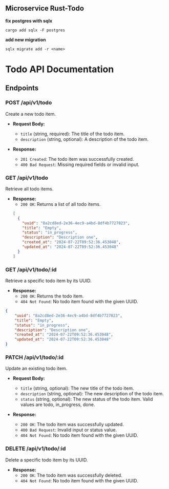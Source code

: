 ## Microservice Rust-Todo


**fix postgres with sqlx**
```
cargo add sqlx -F postgres
```

**add new migration**
```
sqlx migrate add -r <name>
```

# Todo API Documentation

## Endpoints

### POST /api/v1/todo
Create a new todo item.

- **Request Body:**
    - `title` (string, required): The title of the todo item.
    - `description` (string, optional): A description of the todo item.

- **Response:**
    - `201 Created`: The todo item was successfully created.
    - `400 Bad Request`: Missing required fields or invalid input.

### GET /api/v1/todo
Retrieve all todo items.

- **Response:**
    - `200 OK`: Returns a list of all todo items.
  ```json
  [
    {
      "uuid": "8a2cd8ed-2e36-4ec9-a4bd-8df4b7727023",
      "title": "Empty",
      "status": "in_progress",
      "description": "Description one",
      "created_at": "2024-07-22T09:52:36.453048",
      "updated_at": "2024-07-22T09:52:36.453048"
    }
  ]
  ```
### GET /api/v1/todo/:id
Retrieve a specific todo item by its UUID.

- **Response:**
  - `200 OK`: Returns the todo item.
  - `404 Not Found`: No todo item found with the given UUID.
```json
{
    "uuid": "8a2cd8ed-2e36-4ec9-a4bd-8df4b7727023",
    "title": "Empty",
    "status": "in_progress",
    "description": "Description one",
    "created_at": "2024-07-22T09:52:36.453048",
    "updated_at": "2024-07-22T09:52:36.453048"
}
```

### PATCH /api/v1/todo/:id
Update an existing todo item.

- **Request Body:**
  - `title` (string, optional): The new title of the todo item.
  - `description` (string, optional): The new description of the todo item.
  - `status` (string, optional): The new status of the todo item. Valid values are todo, in_progress, done.


- **Response:**
  - `200 OK`: The todo item was successfully updated.
  - `400 Bad Request`: Invalid input or status value.
  - `404 Not Found`: No todo item found with the given UUID.

### DELETE /api/v1/todo/:id
Delete a specific todo item by its UUID.

- **Response:**
  - `200 OK`: The todo item was successfully deleted.
  - `404 Not Found`: No todo item found with the given UUID.